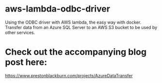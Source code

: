 # aws-lambda-odbc-driver
Using the ODBC driver with AWS lambda, the easy way with docker. Transfer data from an Azure SQL Server to an AWS S3 bucket to be used by other services. 


# Check out the accompanying blog post here:
https://www.prestonblackburn.com/projects/AzureDataTransfer
